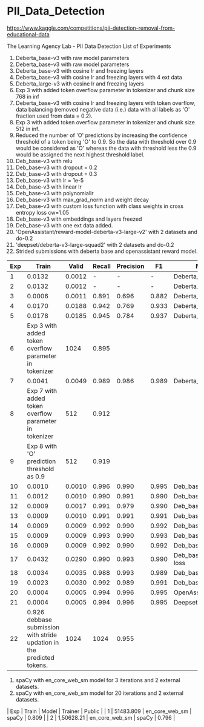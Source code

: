 # PII_Data_Detection
https://www.kaggle.com/competitions/pii-detection-removal-from-educational-data

The Learning Agency Lab - PII Data Detection
List of Experiments
1. Deberta_base-v3 with raw model parameters
2. Deberta_base-v3 with raw model parameters
3. Deberta_base-v3 with cosine lr and freezing layers
4. Deberta_base-v3 with cosine lr and freezing layers with 4 ext data
5. Deberta_large-v3 with cosine lr and freezing layers
6. Exp 3 with added token overflow parameter in tokenizer and chunk size 768 in inf
7. Deberta_base-v3 with cosine lr and freezing layers with token overflow, data balancing (removed negative data (i.e.) data with all labels as 'O' fraction used from data = 0.2).
8. Exp 3 with added token overflow parameter in tokenizer and chunk size 512 in inf.
9. Reduced the number of 'O' predictions by increasing the confidence threshold of a token being 'O' to 0.9. So the data with threshold over 0.9 would be considered as 'O' whereas the data with threshold less the 0.9 would be assigned the next highest threshold label.
10. Deb_base-v3 with relu
11. Deb_base-v3 with dropout = 0.2
12. Deb_base-v3 with dropout = 0.3
13. Deb_base-v3 with lr = 1e-5
14. Deb_base-v3 with linear lr
15. Deb_base-v3 with polynomiallr
16. Deb_base-v3 with max_grad_norm and weight decay
17. Deb_base-v3 with custom loss function with class weights in cross entropy loss cw=1.05
18. Deb_base-v3 with embeddings and layers freezed
19. Deb_base-v3 with one ext data added.
20. 'OpenAssistant/reward-model-deberta-v3-large-v2' with 2 datasets and do-0.2
21. 'deepset/deberta-v3-large-squad2' with 2 datasets and do-0.2
22. Strided submissions with deberta base and openassistant reward model.

| Exp |    Train   |   Valid   | Recall | Precision |     F1   |         Model          | Trainer | Train_Seq_len | Inf_seq_len | Public |
| --- |    ---   |   ---   | --- | --- |     ---   |         ---          | --- | --- | --- | --- |
|   1   |  0.0132  | 0.0012  |     -     |        -       |     -     |  Deberta_base_v3 |   HFT   |        1024        |     1024      |  0.794 |
|   2   |  0.0132  | 0.0012  |     -     |        -       |     -     |  Deberta_base_v3 |   HFT   |        2048        |     2048      |  0.828 |
|   3   |  0.0006  | 0.0011  |  0.891 |    0.696    | 0.882 |  Deberta_base_v3 |    HFT   |        1024       |     2048      |  0.870  |
|   4   |  0.0170  | 0.0188  |  0.942 |    0.769    | 0.933 |  Deberta_base_v3  |   HFT   |         768        |     2048      |  0.870  |
|   5   |  0.0178  | 0.0185  |  0.945 |    0.784    | 0.937 |  Deberta_large_v3 |   HFT   |         768        |     2048      |  0.887  |
|   6   |                            Exp 3 with added token overflow parameter in tokenizer                      |    1024       |  0.895  | 
|   7   |  0.0041  | 0.0049  |  0.989 |    0.986    | 0.989 |  Deberta_base_v3 |    HFT   |        768         |      768       |  0.906  |
|   8   |                            Exp 7 with added token overflow parameter in tokenizer                      |      512       |  0.912  | 
|   9   |                                        Exp 8 with 'O' prediction threshold as 0.9                                   |      512       |  0.919  | 
|  10  |  0.0010  | 0.0010  |  0.996 |    0.990    | 0.995 | Deb_base_v3+relu |   HFT   |         768        |      512       |  0.894  |
|  11  |  0.0012  | 0.0010  |  0.990 |    0.991    | 0.990 | Deb_base_v3+do0.2 | HFT  |         1024      |      512       |  0.925  |
|  12  |  0.0009  | 0.0017  |  0.991 |    0.979    | 0.990 | Deb_base_v3+do0.3 | HFT  |         1024      |      512       |  0.911  |
|  13  |  0.0009  | 0.0010  |  0.991 |    0.991    | 0.991 | Deb_base_v3+lr1e-5 | HFT  |         1024      |      512       |  0.911  |
|  14  |  0.0009  | 0.0009  |  0.992 |    0.990    | 0.992 |  Deb_base_v3+lin_lr  | HFT  |         1024      |      512       |  0.889  |
|  15  |  0.0009  | 0.0009  |  0.993 |    0.990    | 0.993 |  Deb_base_v3+pol_lr | HFT  |         1024      |      512       |  0.921  |
|  16  |  0.0009  | 0.0009  |  0.992 |    0.990    | 0.992 | Deb_base_v3+gn+wd | HFT |         1024      |      512      |  0.896  |
|  17  |  0.0432  | 0.0290  |  0.990 |    0.993    | 0.990 | Deb_base_v3+cw-loss | HFT |         1024      |      512      |  0.878  |
|  18  |  0.0034  | 0.0035  |  0.988 |    0.993    | 0.989 | Deb_base_v3+frzemb  | HFT |         1024      |      512      |  0.880  |
|  19  |  0.0023  | 0.0030  |  0.992 |    0.989    | 0.991 | Deb_base_v3+frzemb  | HFT |         1024      |      512      |  0.908  |
|  20  |  0.0004  | 0.0005  |  0.994 |    0.996    | 0.995 |    OpenAss+frzemb    | HFT  |         1024      |      512      |  0.927  |
|  21  |  0.0004  | 0.0005  |  0.994 |    0.996    | 0.995 |    Deepset+frzemb      | HFT  |         1024      |      512      |  0.924  |
|  22  | 0.926 debbase submission with stride updation in the predicted tokens.   |         1024      |     1024     |  0.955  |

1. spaCy with en_core_web_sm model for 3 iterations and 2 external datasets.
2. spaCy with en_core_web_sm model for 20 iterations and 2 external datasets.

|   Exp  |      Train      |         Model          | Trainer | Public |
|    1     |  51483.809 | en_core_web_sm |  spaCy |  0.809  |
|    2     | 1,50628.21 | en_core_web_sm |  spaCy |  0.796  |
